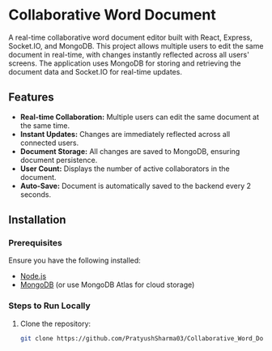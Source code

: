 # Collaborative Word Document

A real-time collaborative word document editor built with React, Express, Socket.IO, and MongoDB. This project allows multiple users to edit the same document in real-time, with changes instantly reflected across all users' screens. The application uses MongoDB for storing and retrieving the document data and Socket.IO for real-time updates.

## Features

- **Real-time Collaboration:** Multiple users can edit the same document at the same time.
- **Instant Updates:** Changes are immediately reflected across all connected users.
- **Document Storage:** All changes are saved to MongoDB, ensuring document persistence.
- **User Count:** Displays the number of active collaborators in the document.
- **Auto-Save:** Document is automatically saved to the backend every 2 seconds.

## Installation

### Prerequisites
Ensure you have the following installed:
- [Node.js](https://nodejs.org/)
- [MongoDB](https://www.mongodb.com/) (or use MongoDB Atlas for cloud storage)

### Steps to Run Locally

1. Clone the repository:
   ```bash
   git clone https://github.com/PratyushSharma03/Collaborative_Word_Document.git
